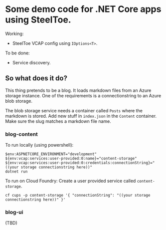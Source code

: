 # Some demo code for .NET Core apps using SteelToe.

Working:
 - SteelToe VCAP config using `IOptions<T>`.

To be done:
 - Service discovery.

## So what does it do?

This thing pretends to be a blog. It loads markdown files from an Azure storage instance. One of the requirements is a connectionstring to an Azure blob storage.

The blob storage service needs a container called `Posts` where the markdown is stored. Add new stuff in `index.json` in the `Content` container. Make sure the slug matches a markdown file name.

### blog-content

To run locally (using powershell):

    $env:ASPNETCORE_ENVIRONMENT="development"
    ${env:vcap:services:user-provided:0:name}="content-storage"
    ${env:vcap:services:user-provided:0:credentials:connectionString}="((your storage connectionstring here))"
    dotnet run

To run on Cloud Foundry: Create a user provided service called `content-storage`.

    cf cups -p content-storage '{ "connectionString": "((your storage connectionstring here))" }'

### blog-ui

(TBD)